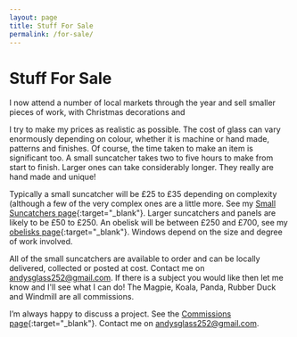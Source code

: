 ```yaml
---
layout: page
title: Stuff For Sale
permalink: /for-sale/
---
```


# Stuff For Sale

<!---{: .notice }
New shop under construction. Please check back soon.--->

I now attend a number of local markets through the year and sell smaller pieces of work, with Christmas decorations and 

I try to make my prices as realistic as possible. The cost of glass can vary enormously depending on colour, whether it is machine or hand made, patterns and finishes. Of course, the time taken to make an item is significant too. A small suncatcher takes two to five hours to make from start to finish. Larger ones can take considerably longer. They really are hand made and unique!

Typically a small suncatcher will be £25 to £35 depending on complexity (although a few of the very complex ones are a little more. See my [Small Suncatchers page](https://andy.merckel.uk/suncatchers/small.html){:target="_blank"}. Larger suncatchers and panels are likely to be £50 to £250. An obelisk will be between £250 and £700, see my [obelisks page](https://andy.merckel.uk/obelisks/){:target="_blank"}. Windows depend on the size and degree of work involved.

All of the small suncatchers are available to order and can be locally delivered, collected or posted at cost. Contact me on [andysglass252@gmail.com](mailto:andysglass252@gmail.com). If there is a subject you would like then let me know and I'll see what I can do! The Magpie, Koala, Panda, Rubber Duck and Windmill are all commissions.

I’m always happy to discuss a project. See the [Commissions page](https://andy.merckel.uk/commissions/){:target="_blank"}. Contact me on [andysglass252@gmail.com](mailto:andysglass252@gmail.com). 

